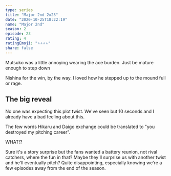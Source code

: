 ```yaml
---
type: series
title: "Major 2nd 2x23"
date: "2020-10-25T18:22:19"
name: "Major 2nd"
season: 2
episode: 23
rating: 4
ratingEmoji: "⭐️⭐️⭐️⭐️"
share: false
---
```


Mutsuko was a little annoying wearing the ace burden. Just be mature enough to step down

Nishina for the win, by the way. I loved how he stepped up to the mound full or rage.

## The big reveal

No one was expecting this plot twist. We've seen but 10 seconds and I already have a bad feeling about this.

The few words Hikaru and Daigo exchange could be translated to "you destroyed my pitching career".

WHAT!?

Sure it's a story surprise but the fans wanted a battery reunion, not rival catchers, where the fun in that? Maybe they'll surprise us with another twist and he'll eventually pitch? Quite disappointing, especially knowing we're a few episodes away from the end of the season.

